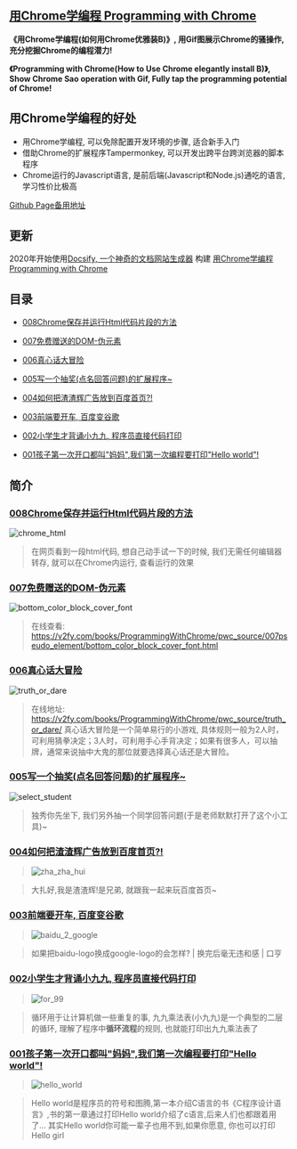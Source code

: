 ## [用Chrome学编程 Programming with Chrome](https://v2fy.com/books/ProgrammingWithChrome/docs/#/)




**《用Chrome学编程(如何用Chrome优雅装B)》, 用Gif图展示Chrome的骚操作, 充分挖掘Chrome的编程潜力!**

**《Programming with Chrome(How to Use Chrome elegantly install B)》, Show Chrome Sao operation with Gif, Fully tap the programming potential of Chrome!**

## 用Chrome学编程的好处

- 用Chrome学编程, 可以免除配置开发环境的步骤, 适合新手入门
- 借助Chrome的扩展程序Tampermonkey, 可以开发出跨平台跨浏览器的脚本程序
- Chrome运行的Javascript语言, 是前后端(Javascript和Node.js)通吃的语言, 学习性价比极高


[Github Page备用地址](https://zhaoolee.com/ProgrammingWithChrome/#/readme-pwc)



## 更新

2020年开始使用[Docsify, 一个神奇的文档网站生成器](https://github.com/docsifyjs/docsify/) 构建 [用Chrome学编程 Programming with Chrome](https://v2fy.com/books/ProgrammingWithChrome/docs/#/)


## 目录

- [008Chrome保存并运行Html代码片段的方法](https://v2fy.com/books/ProgrammingWithChrome/docs/#/2020-09-29_008_chrome_html)

- [007免费赠送的DOM-伪元素](https://v2fy.com/books/ProgrammingWithChrome/docs/#/2020-09-29_007_color_block_font)

- [006真心话大冒险](https://v2fy.com/books/ProgrammingWithChrome/docs/#/2020-09-29_006_truth_or_dare)

- [005写一个抽奖(点名回答问题)的扩展程序~](https://v2fy.com/books/ProgrammingWithChrome/docs/#/2020-09-29_005_select_student)

- [004如何把渣渣辉广告放到百度首页?!](https://v2fy.com/books/ProgrammingWithChrome/docs/#/2020-09-29_004_zha_zha_hui) 

- [003前端要开车, 百度变谷歌](https://v2fy.com/books/ProgrammingWithChrome/docs/#/2020-09-29_003_baidu_2_google)

- [002小学生才背诵小九九, 程序员直接代码打印](https://v2fy.com/books/ProgrammingWithChrome/docs/#/2020-09-29_002_for_99)

- [001孩子第一次开口都叫"妈妈",我们第一次编程要打印"Hello world"!](https://v2fy.com/books/ProgrammingWithChrome/docs/#/2020-09-29_001_hello_world) 


## 简介

### [008Chrome保存并运行Html代码片段的方法](https://v2fy.com/books/ProgrammingWithChrome/docs/#/2020-09-29_008_chrome_html)

![chrome_html](https://raw.githubusercontent.com/zhaoolee/ProgrammingWithChrome/master/README/64084748-d4aa5d00-cd60-11e9-8e9e-3073b4e16235-20200928160031020.gif)

> 在网页看到一段html代码, 想自己动手试一下的时候, 我们无需任何编辑器转存, 就可以在Chrome内运行, 查看运行的效果


### [007免费赠送的DOM-伪元素](https://v2fy.com/books/ProgrammingWithChrome/docs/#/2020-09-29_007_color_block_font)

![bottom_color_block_cover_font](https://raw.githubusercontent.com/zhaoolee/ProgrammingWithChrome/master/README/64060231-49b05200-cbfc-11e9-9bb3-df50fe6eae7c-20200928160033356.gif)

> 在线查看: https://v2fy.com/books/ProgrammingWithChrome/pwc_source/007pseudo_element/bottom_color_block_cover_font.html



### [006真心话大冒险](https://v2fy.com/books/ProgrammingWithChrome/docs/#/2020-09-29_006_truth_or_dare)

![truth_or_dare](https://raw.githubusercontent.com/zhaoolee/ProgrammingWithChrome/master/README/63646762-8ab2ed00-c74a-11e9-9275-75d044fc0bc0-20200928160037000.gif)

> 在线地址: https://v2fy.com/books/ProgrammingWithChrome/pwc_source/truth_or_dare/ 真心话大冒险是一个简单易行的小游戏, 具体规则一般为2人时，可利用猜拳决定；3人时，可利用手心手背决定；如果有很多人，可以抽牌，通常来说抽中大鬼的那位就要选择真心话还是大冒险。

### [005写一个抽奖(点名回答问题)的扩展程序~](https://v2fy.com/books/ProgrammingWithChrome/docs/#/2020-09-29_005_select_student)

![select_student](https://raw.githubusercontent.com/zhaoolee/ProgrammingWithChrome/master/README/62990263-e2fe0b00-be7d-11e9-8c72-b7f1bf743aee-20200928160040642.gif)

> 独秀你先坐下, 我们另外抽一个同学回答问题(于是老师默默打开了这个小工具)~


### [004如何把渣渣辉广告放到百度首页?!](https://v2fy.com/books/ProgrammingWithChrome/docs/#/2020-09-29_004_zha_zha_hui) 

> ![zha_zha_hui](https://raw.githubusercontent.com/zhaoolee/ProgrammingWithChrome/master/README/62918966-d8873700-bdd3-11e9-8a64-02fe0fc3d170-20200928160045594.gif)

> 大扎好,我是渣渣辉!是兄弟, 就跟我一起来玩百度首页~


### [003前端要开车, 百度变谷歌](https://v2fy.com/books/ProgrammingWithChrome/docs/#/2020-09-29_003_baidu_2_google)

> ![baidu_2_google](https://raw.githubusercontent.com/zhaoolee/ProgrammingWithChrome/master/README/62856847-8e954700-bd28-11e9-8797-76e014ce06d3-20200928160048694.gif)

> 如果把baidu-logo换成google-logo的会怎样?  | 换完后毫无违和感 | 口亨

### [002小学生才背诵小九九, 程序员直接代码打印](https://v2fy.com/books/ProgrammingWithChrome/docs/#/2020-09-29_002_for_99)
> ![for_99](https://raw.githubusercontent.com/zhaoolee/ProgrammingWithChrome/master/README/62908815-7e26b000-bdac-11e9-86ec-97251deb2ae0-20200928160051480.gif)

> 循环用于让计算机做一些重复的事, 九九乘法表(小九九)是一个典型的二层的循环, 理解了程序中**循环流程**的规则, 也就能打印出九九乘法表了


### [001孩子第一次开口都叫"妈妈",我们第一次编程要打印"Hello world"!](https://v2fy.com/books/ProgrammingWithChrome/docs/#/2020-09-29_001_hello_world) 
> ![hello_world](https://raw.githubusercontent.com/zhaoolee/ProgrammingWithChrome/master/README/62909969-4bcb8180-bdb1-11e9-9d45-2179564c1828-20200928160054185.gif)

> Hello world是程序员的符号和图腾,第一本介绍C语言的书《C程序设计语言》,书的第一章通过打印Hello world介绍了c语言,后来人们也都跟着用了... 其实Hello world你可能一辈子也用不到,如果你愿意, 你也可以打印Hello girl








